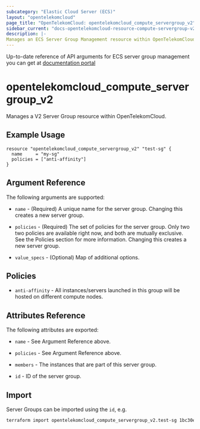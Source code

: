 ```yaml
---
subcategory: "Elastic Cloud Server (ECS)"
layout: "opentelekomcloud"
page_title: "OpenTelekomCloud: opentelekomcloud_compute_servergroup_v2"
sidebar_current: "docs-opentelekomcloud-resource-compute-servergroup-v2"
description: |-
Manages an ECS Server Group Management resource within OpenTelekomCloud.
---
```


Up-to-date reference of API arguments for ECS server group management you can get at
[documentation portal](https://docs.otc.t-systems.com/elastic-cloud-server/api-ref/openstack_nova_apis/ecs_group_management)

# opentelekomcloud_compute_servergroup_v2

Manages a V2 Server Group resource within OpenTelekomCloud.

## Example Usage

```hcl
resource "opentelekomcloud_compute_servergroup_v2" "test-sg" {
  name     = "my-sg"
  policies = ["anti-affinity"]
}
```

## Argument Reference

The following arguments are supported:

* `name` - (Required) A unique name for the server group. Changing this creates
  a new server group.

* `policies` - (Required) The set of policies for the server group. Only two
  two policies are available right now, and both are mutually exclusive. See
  the Policies section for more information. Changing this creates a new
  server group.

* `value_specs` - (Optional) Map of additional options.

## Policies

* `anti-affinity` - All instances/servers launched in this group will be
  hosted on different compute nodes.

## Attributes Reference

The following attributes are exported:

* `name` - See Argument Reference above.

* `policies` - See Argument Reference above.

* `members` - The instances that are part of this server group.

* `id` -  ID of the server group.

## Import

Server Groups can be imported using the `id`, e.g.

```sh
terraform import opentelekomcloud_compute_servergroup_v2.test-sg 1bc30ee9-9d5b-4c30-bdd5-7f1e663f5edf
```
